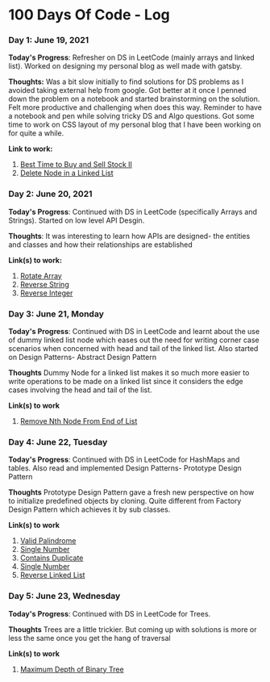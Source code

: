 # 100 Days Of Code - Log

### Day 1: June 19, 2021

**Today's Progress**: Refresher on DS in LeetCode (mainly arrays and linked list). Worked on designing my personal blog as well made with gatsby.

**Thoughts:** Was a bit slow initially to find solutions for DS problems as I avoided taking external help from google. Got better at it once I penned down the problem on a notebook and started brainstorming on the solution. Felt more productive and challenging when does this way. Reminder to have a notebook and pen while solving tricky DS and Algo questions.
Got some time to work on CSS layout of my personal blog that I have been working on for quite a while.

**Link to work:**

1. [Best Time to Buy and Sell Stock II](https://leetcode.com/explore/interview/card/top-interview-questions-easy/92/array/564/)
2. [Delete Node in a Linked List](https://leetcode.com/explore/interview/card/top-interview-questions-easy/93/linked-list/553/)

### Day 2: June 20, 2021

**Today's Progress**: Continued with DS in LeetCode (specifically Arrays and Strings). Started on low level API Desgin.

**Thoughts**: It was interesting to learn how APIs are designed- the entities and classes and how their relationships are established

**Link(s) to work:**

1. [Rotate Array](https://leetcode.com/explore/interview/card/top-interview-questions-easy/92/array/646/)
2. [Reverse String](https://leetcode.com/explore/interview/card/top-interview-questions-easy/127/strings/879/)
3. [Reverse Integer](https://leetcode.com/explore/interview/card/top-interview-questions-easy/127/strings/880/)

### Day 3: June 21, Monday

**Today's Progress**: Continued with DS in LeetCode and learnt about the use of dummy linked list node which eases out the need for writing corner case scenarios when concerned with head and tail of the linked list. Also started on Design Patterns- Abstract Design Pattern

**Thoughts** Dummy Node for a linked list makes it so much more easier to write operations to be made on a linked list since it considers the edge cases involving the head and tail of the list.

**Link(s) to work**

1. [Remove Nth Node From End of List](https://leetcode.com/explore/interview/card/top-interview-questions-easy/93/linked-list/603/)

### Day 4: June 22, Tuesday

**Today's Progress**: Continued with DS in LeetCode for HashMaps and tables. Also read and implemented Design Patterns- Prototype Design Pattern

**Thoughts** Prototype Design Pattern gave a fresh new perspective on how to initialize predefined objects by cloning. Quite different from Factory Design Pattern which achieves it by sub classes.

**Link(s) to work**

1. [Valid Palindrome](https://leetcode.com/explore/interview/card/top-interview-questions-easy/127/strings/883/)
2. [Single Number](https://leetcode.com/explore/interview/card/top-interview-questions-easy/92/array/549/)
3. [Contains Duplicate](https://leetcode.com/explore/interview/card/top-interview-questions-easy/92/array/578/)
4. [Single Number](https://leetcode.com/explore/interview/card/top-interview-questions-easy/92/array/549/)
5. [Reverse Linked List](https://leetcode.com/explore/interview/card/top-interview-questions-easy/93/linked-list/560/)

### Day 5: June 23, Wednesday

**Today's Progress**: Continued with DS in LeetCode for Trees.

**Thoughts** Trees are a little trickier. But coming up with solutions is more or less the same once you get the hang of traversal

**Link(s) to work**

1. [Maximum Depth of Binary Tree](https://leetcode.com/explore/interview/card/top-interview-questions-easy/94/trees/555/)
